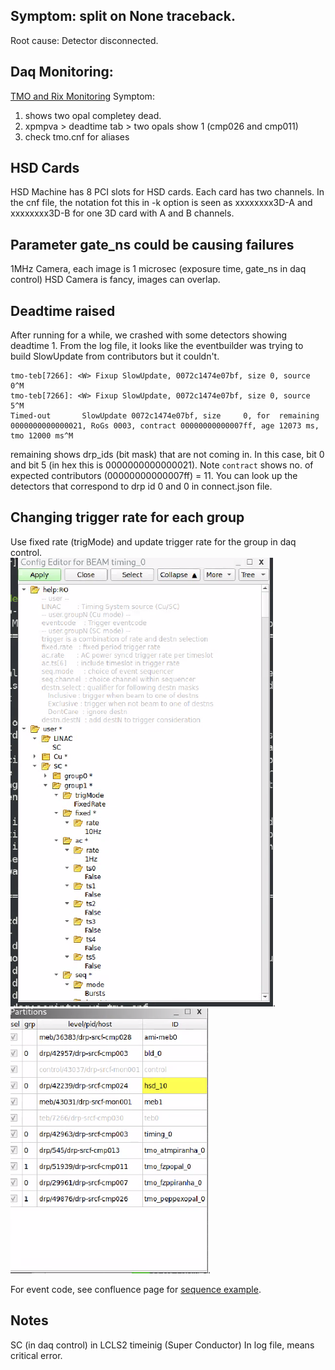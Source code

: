 ## Symptom: split on None traceback. 
Root cause: Detector disconnected. 


## Daq Monitoring:  
[TMO and Rix Monitoring](https://confluence.slac.stanford.edu/display/LCLSIIData/psdaq#psdaq-DAQMonitoring)
Symptom: 
1. shows two opal completey dead. 
2. xpmpva > deadtime tab > two opals show 1 (cmp026 and cmp011)
3. check tmo.cnf for aliases 

## HSD Cards
HSD Machine has 8 PCI slots for HSD cards. Each card has two channels. In the cnf file, the notation fot this in -k option is seen as xxxxxxxx3D-A and xxxxxxxx3D-B for one 3D card with A and B channels.

## Parameter gate_ns could be causing failures
1MHz Camera, each image is 1 microsec (exposure time, gate_ns in daq control)
HSD Camera is fancy, images can overlap. 

## Deadtime raised 
After running for a while, we crashed with some detectors showing deadtime 1. From the log file, it looks like the eventbuilder was trying to build SlowUpdate from contributors but it couldn't.
```
tmo-teb[7266]: <W> Fixup SlowUpdate, 0072c1474e07bf, size 0, source 0^M
tmo-teb[7266]: <W> Fixup SlowUpdate, 0072c1474e07bf, size 0, source 5^M
Timed-out       SlowUpdate 0072c1474e07bf, size     0, for  remaining 0000000000000021, RoGs 0003, contract 00000000000007ff, age 12073 ms, tmo 12000 ms^M
```

remaining shows drp_ids (bit mask) that are not coming in. In this case, bit 0 and bit 5 (in hex this is 0000000000000021). Note `contract` shows no. of expected contributors (00000000000007ff) = 11. You can look up the detectors that correspond to drp id 0 and 0 in connect.json file.

## Changing trigger rate for each group
Use fixed rate (trigMode) and update trigger rate for the group in daq control.  
![messing_with_daq_update_trigger_rate](/psdaq/images/messing_with_daq_update_trigger_rate.png).  
![messing_with_daq_identify_group](/psdaq/images/messing_with_daq_identify_group.png).  

For event code, see confluence page for [sequence example](https://confluence.slac.stanford.edu/display/LCLSIIData/LCLS2+Timing#LCLS2Timing-SequencingExample). 

## Notes
SC (in daq control) in LCLS2 timeinig (Super Conductor)
In log file, <C> means critical error. 
